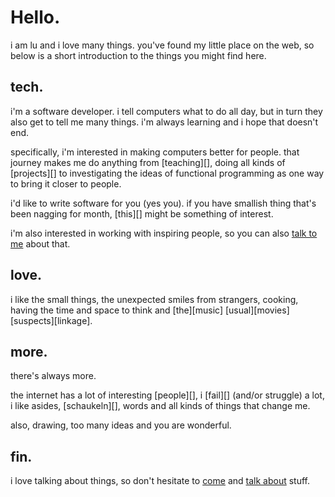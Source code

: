 # Hello.

i am lu and i love many things. you've found my little place on the web,
so below is a short introduction to the things you might find here.

## tech.

i'm a software developer. i tell computers what to do all day, but in
turn they also get to tell me many things. i'm always learning and i
hope that doesn't end.

specifically, i'm interested in making computers better for people. that
journey makes me do anything from [teaching][], doing all kinds of
[projects][] to investigating the ideas of functional programming as one
way to bring it closer to people.

i'd like to write software for you (yes you). if you have smallish thing
that's been nagging for month, [this][] might be something of interest.

i'm also interested in working with inspiring people, so you can also
[talk to me](mailto:lu@papill0n.org?subject=collaboration) about that.

## love.

i like the small things, the unexpected smiles from strangers, cooking,
having the time and space to think and [the][music] [usual][movies]
[suspects][linkage].

## more.

there's always more.

the internet has a lot of interesting [people][], i [fail][] (and/or
struggle) a lot, i like asides, [schaukeln][], words and all kinds of
things that change me.

also, drawing, too many ideas and you are wonderful.

## fin.

i love talking about things, so don't hesitate to [come](irc://irc.papill0n.org/lobby)
and [talk about](mailto:lu@papill0n.org?subject=hi) stuff.
